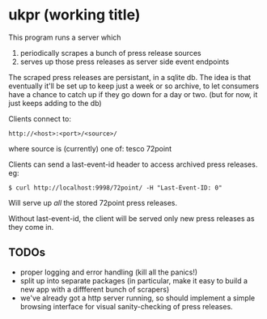 # ukpr (working title)

This program runs a server which
1) periodically scrapes a bunch of press release sources
2) serves up those press releases as server side event endpoints

The scraped press releases are persistant, in a sqlite db. The idea is
that eventually it'll be set up to keep just a week or so archive, to let
consumers have a chance to catch up if they go down for a day or two.
(but for now, it just keeps adding to the db)

Clients connect to:

    http://<host>:<port>/<source>/

where source is (currently) one of:
    tesco
    72point

Clients can send a last-event-id header to access archived press releases.
eg:

    $ curl http://localhost:9998/72point/ -H "Last-Event-ID: 0"

Will serve up _all_ the stored 72point press releases.

Without last-event-id, the client will be served only new press
releases as they come in.


## TODOs

 - proper logging and error handling (kill all the panics!)
 - split up into separate packages (in particular, make it easy to build
   a new app with a diffferent bunch of scrapers)
 - we've already got a http server running, so should implement a simple
   browsing interface for visual sanity-checking of press releases.
